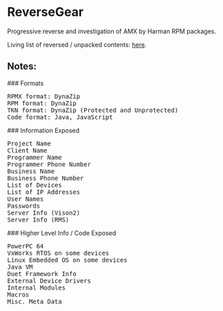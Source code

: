 # ReverseGear
Progressive reverse and investigation of AMX by Harman RPM packages.

Living list of reversed / unpacked contents: [here](https://github.com/joshaxey/ReverseGear/blob/master/rpmx_reverse/rpmx_contents_full/README.md "Here!").

## Notes:
<p>
### Formats
<pre>
RPMX format: DynaZip
RPM format: DynaZip
TKN format: DynaZip (Protected and Unprotected)
Code format: Java, JavaScript
</pre>
<p>
### Information Exposed
<pre>
Project Name
Client Name
Programmer Name
Programmer Phone Number
Business Name
Business Phone Number
List of Devices
List of IP Addresses
User Names
Passwords
Server Info (Vison2)
Server Info (RMS)
</pre>
<p>
### Higher Level Info / Code Exposed
<pre>
PowerPC 64
VxWorks RTOS on some devices
Linux Embedded OS on some devices
Java VM
Duet Framework Info
External Device Drivers
Internal Modules
Macros
Misc. Meta Data
</pre>
